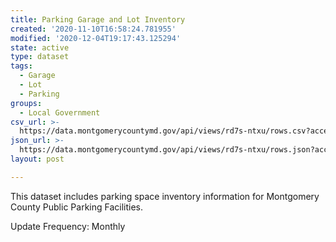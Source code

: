 ```yaml
---
title: Parking Garage and Lot Inventory
created: '2020-11-10T16:58:24.781955'
modified: '2020-12-04T19:17:43.125294'
state: active
type: dataset
tags:
  - Garage
  - Lot
  - Parking
groups:
  - Local Government
csv_url: >-
  https://data.montgomerycountymd.gov/api/views/rd7s-ntxu/rows.csv?accessType=DOWNLOAD
json_url: >-
  https://data.montgomerycountymd.gov/api/views/rd7s-ntxu/rows.json?accessType=DOWNLOAD
layout: post

---
```

This dataset includes parking space inventory information for Montgomery County Public Parking Facilities.

Update Frequency:  Monthly
